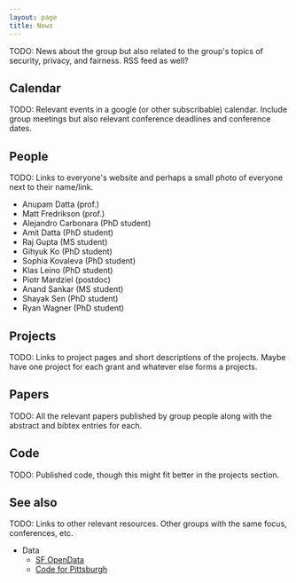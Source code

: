 ```yaml
---
layout: page
title: News
---
```


TODO: News about the group but also related to the group's topics of
security, privacy, and fairness. RSS feed as well?

## Calendar

TODO: Relevant events in a google (or other subscribable) calendar.
Include group meetings but also relevant conference deadlines and
conference dates.

## People

TODO: Links to everyone's website and perhaps a small photo of
everyone next to their name/link.

* Anupam Datta (prof.)
* Matt Fredrikson (prof.)
* Alejandro Carbonara (PhD student)
* Amit Datta (PhD student)
* Raj Gupta (MS student)
* Gihyuk Ko (PhD student)
* Sophia Kovaleva (PhD student)
* Klas Leino (PhD student)
* Piotr Mardziel (postdoc)
* Anand Sankar (MS student)
* Shayak Sen (PhD student)
* Ryan Wagner (PhD student)

## Projects

TODO: Links to project pages and short descriptions of the projects.
Maybe have one project for each grant and whatever else forms a projects.

## Papers

TODO: All the relevant papers published by group people along with the
abstract and bibtex entries for each.

## Code

TODO: Published code, though this might fit better in the projects
section.

## See also

TODO: Links to other relevant resources. Other groups with the same
focus, conferences, etc.

* Data
    * [SF OpenData](https://data.sfgov.org)
    * [Code for Pittsburgh](http://codeforpittsburgh.github.io)
